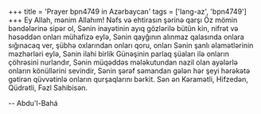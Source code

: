 +++
title = 'Prayer bpn4749 in Azərbaycan'
tags = ['lang-az', 'bpn4749']
+++
Ey Allah, mənim Allahım! Nəfs və ehtirasın şərinə qarşı Öz mömin bəndələrinə sipər ol, Sənin inayətinin ayıq gözlərilə bütün kin, nifrət və həsəddən onları mühafizə eylə, Sənin qayğının alınmaz qalasında onlara sığınacaq ver, şübhə oxlarından onları qoru, onları Sənin şanlı əlamətlərinin məzhərləri eylə, Sənin ilahi birlik Günəşinin parlaq şüaları ilə onların çöhrəsini nurlandır, Sənin müqəddəs mələkutundan nazil olan ayələrlə onların könüllərini sevindir, Sənin şərəf səmandan gələn hər şeyi hərəkətə gətirən qüvvətinlə onların qurşaqlarını bərkit. Sən ən Kəramətli, Hifzedən, Qüdrətli, Fəzl Sahibisən.

-- Abdu'l-Bahá
